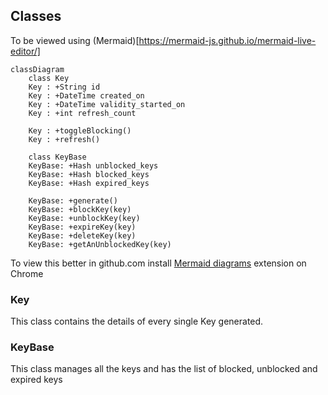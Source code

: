## Classes

To be viewed using (Mermaid)[https://mermaid-js.github.io/mermaid-live-editor/]

```mermaid
classDiagram
	class Key
	Key : +String id
	Key : +DateTime created_on
	Key : +DateTime validity_started_on
	Key : +int refresh_count

	Key : +toggleBlocking()
	Key : +refresh()

	class KeyBase
	KeyBase: +Hash unblocked_keys
	KeyBase: +Hash blocked_keys
	KeyBase: +Hash expired_keys

	KeyBase: +generate()
	KeyBase: +blockKey(key)
	KeyBase: +unblockKey(key)
	KeyBase: +expireKey(key)
	KeyBase: +deleteKey(key)
	KeyBase: +getAnUnblockedKey(key)
```

To view this better in github.com install [Mermaid diagrams](Mermaid%20diagrams%20%E2%87%92%20https://chrome.google.com/webstore/detail/mermaid-diagrams/phfcghedmopjadpojhmmaffjmfiakfil?hl=en) extension on Chrome

### Key

This class contains the details of every single Key generated.

### KeyBase

This class manages all the keys and has the list of blocked, unblocked and expired keys
